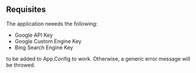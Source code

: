 ## Requisites

The application neeeds the following:

- Google API Key
- Google Custom Engine Key
- Bing Search Engine Key

to be added to App.Config to work. Otherwise, a generic error message will be throwed.